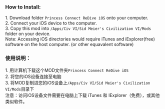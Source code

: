 <h3>How to Install:</h3>
<p>
1. Download folder <code>Princess Connect ReDive iOS</code> onto your computer.<br>
2. Connect your iOS device to the computer.<br>
3. Copy this mod into <code>/Apps/Civ VI/Sid Meier's Civilization VI/Mods</code> folder on your device.<br>
Note: Accessing iOS directories would require iTunes and iExplorer(free) software on the host computer. (or other equavalent software)

<h3>使用说明：</h3>
<p>
1. 用计算机下载这个MOD文件夹<code>Princess Connect ReDive iOS</code><br>
2. 将您的iOS设备连接至电脑<br>
3. 将MOD复制进您的iOS设备上<code>/Apps/Civ VI/Sid Meier's Civilization VI/Mods</code>目录下<br>
注意：访问iOS设备文件需要在电脑上下载 iTunes 和 IExplorer（免费），或其他类似软件。
